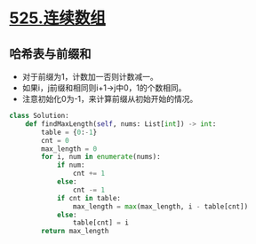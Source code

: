 # [525.连续数组](https://leetcode-cn.com/problems/contiguous-array/)

## 哈希表与前缀和
+ 对于前缀为1，计数加一否则计数减一。
+ 如果i，j前缀和相同则i+1->j中0，1的个数相同。
+ 注意初始化0为-1，来计算前缀从初始开始的情况。

``` python
class Solution:
    def findMaxLength(self, nums: List[int]) -> int:
        table = {0:-1}
        cnt = 0
        max_length = 0
        for i, num in enumerate(nums):
            if num:
                cnt += 1
            else:
                cnt -= 1
            if cnt in table:
                max_length = max(max_length, i - table[cnt])
            else:
                table[cnt] = i
        return max_length
```
